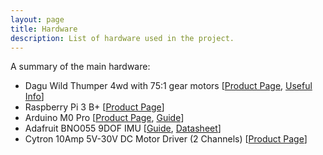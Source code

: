 ```yaml
---
layout: page
title: Hardware
description: List of hardware used in the project.
---
```


A summary of the main hardware:
* Dagu Wild Thumper 4wd with 75:1 gear motors [[Product Page](http://www.dagurobot.com/Robot_Chassis/iphone), [Useful Info](https://www.pololu.com/product/1567/pictures)]
* Raspberry Pi 3 B+ [[Product Page](https://www.raspberrypi.org/products/raspberry-pi-3-model-b-plus/)]
* Arduino M0 Pro [[Product Page](https://www.arduino.cc/en/Main/ArduinoBoardM0PRO), [Guide](https://www.arduino.cc/en/Guide/ArduinoM0Pro)]
* Adafruit BNO055 9DOF IMU [[Guide](https://learn.adafruit.com/adafruit-bno055-absolute-orientation-sensor), [Datasheet](https://www.bosch-sensortec.com/media/boschsensortec/downloads/datasheets/bst-bno055-ds000.pdf)]
* Cytron 10Amp 5V-30V DC Motor Driver (2 Channels) [[Product Page](https://www.cytron.io/p-10amp-5v-30v-dc-motor-driver-2-channels)]